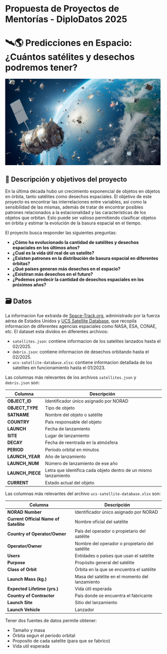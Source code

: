 
# Propuesta de Proyectos de Mentorías - DiploDatos 2025

# 🛰🌎 **Predicciones en Espacio: ¿Cuántos satélites y desechos podremos tener?**

<img src="https://github.com/EnzoRg/space_debris/blob/main/image/portada.png" alt="Table" width="500"/>

## 📌 Descripción y objetivos del proyecto

En la última década hubo un crecimiento exponencial de objetos en objetos en órbita, tanto satélites como desechos espaciales. El objetivo de este proyecto es encontrar las interrelaciones entre variables, así como la sensibilidad de las mismas, además de tratar de encontrar posibles patrones relacionados a la estacionalidad y las características de los objetos que orbitan. Esto puede ser valioso permitiendo clasificar objetos en órbita y estimar la evolución de la basura espacial en el tiempo.

El proyecto busca responder las siguientes preguntas:

- **¿Cómo ha evolucionado la cantidad de satélites y desechos espaciales en los últimos años?**
- **¿Cual es la vida útil real de un satelite?**
- **¿Existen patrones en la distribución de basura espacial en diferentes órbitas?**
- **¿Qué países generan más desechos en el espacio?**
- **¿Existiran más desechos en el futuro?**
- **¿Podemos predecir la cantidad de desechos espaciales en los próximos años?**

## 🗃 Datos 

La informacion fue extraida de [Space-Track.org](https://www.space-track.org/), administrado por la fuerza aérea de Estados Unidos y [UCS Satellite Database](https://www.ucsusa.org/resources/satellite-database), que recopila informacion de diferentes agencias espaciales como NASA, ESA, CONAE, etc. El dataset esta dividos en diferentes archivos:

- `satellites.json`: contiene informacion de los satelites lanzados hasta el 02/2025.
- `debris.json`: contiene informacion de desechos orbitando hasta el 02/2025.
- `ucs-satellite-database.xlsx`: contiene informacion detallada de los satelites en funcionamiento hasta el 01/2023.

Las columnas más relevantes de los archivos `satellites.json` y `debris.json` son:

| **Columna**        | **Descripción** |
|--------------------|---------------|
| **OBJECT_ID**      | Identificador único asignado por NORAD |
| **OBJECT_TYPE**    | Tipo de objeto |
| **SATNAME**        | Nombre del objeto o satélite |
| **COUNTRY**        | País responsable del objeto |
| **LAUNCH**         | Fecha de lanzamiento |
| **SITE**           | Lugar de lanzamiento |
| **DECAY**          | Fecha de reentrada en la atmósfera |
| **PERIOD**         | Período orbital en minutos |
| **LAUNCH_YEAR**    | Año de lanzamiento |
| **LAUNCH_NUM**     | Número de lanzamiento de ese año |
| **LAUNCH_PIECE**   | Letra que identifica cada objeto dentro de un mismo lanzamiento |
| **CURRENT**        | Estado actual del objeto |


Las columnas más relevantes del archivo `ucs-satellite-database.xlsx` son:


| **Columna**                           | **Descripción**                                                                 |
|---------------------------------------|---------------------------------------------------------------------------------|
| **NORAD Number**                      | Identificador único asignado por NORAD |
| **Current Official Name of Satellite** | Nombre oficial del satélite |
| **Country of Operator/Owner**         | País del operador o propietario del satélite |
| **Operator/Owner**                    | Nombre del operador o propietario del satélite |
| **Users**                             | Entidades o países que usan el satélite |
| **Purpose**                           | Propósito general del satélite |
| **Class of Orbit**                    | Órbita en la que se encuentra el satélite |
| **Launch Mass (kg.)**                 | Masa del satélite en el momento del lanzamiento |
| **Expected Lifetime (yrs.)**          | Vida útil esperada |
| **Country of Contractor**             | País donde se encuentra el fabricante |
| **Launch Site**                       | Sitio del lanzamiento |
| **Launch Vehicle**                    | Lanzador |


Tener dos fuentes de datos permite obtener: 

- Tamaño y masa
- Órbita segun el periodo orbital
- Proposito de cada satelite (para que se fabrico)
- Vida util esperada
